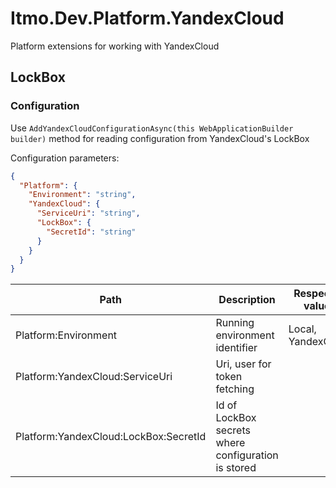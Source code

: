 # Itmo.Dev.Platform.YandexCloud

Platform extensions for working with YandexCloud

## LockBox

### Configuration

Use `AddYandexCloudConfigurationAsync(this WebApplicationBuilder builder)` method for reading configuration
from YandexCloud's LockBox

Configuration parameters:

```json
{
  "Platform": {
    "Environment": "string",
    "YandexCloud": {
      "ServiceUri": "string",
      "LockBox": {
        "SecretId": "string"
      }
    }
  }
}
```

| Path                                  | Description                                         | Respected values   |
|---------------------------------------|-----------------------------------------------------|--------------------|
| Platform:Environment                  | Running environment identifier                      | Local, YandexCloud |
| Platform:YandexCloud:ServiceUri       | Uri, user for token fetching                        |                    |
| Platform:YandexCloud:LockBox:SecretId | Id of LockBox secrets where configuration is stored |                    |
